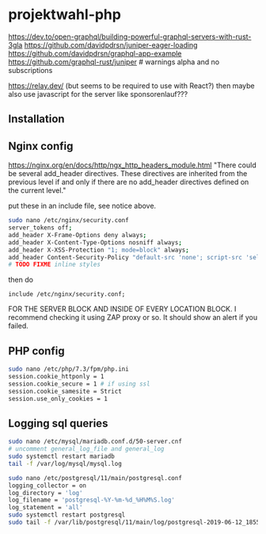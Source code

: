 # projektwahl-php

https://dev.to/open-graphql/building-powerful-graphql-servers-with-rust-3gla
https://github.com/davidpdrsn/juniper-eager-loading
https://github.com/davidpdrsn/graphql-app-example
https://github.com/graphql-rust/juniper # warnings alpha and no subscriptions

https://relay.dev/ (but seems to be required to use with React?)
then maybe also use javascript for the server like sponsorenlauf???

## Installation

## Nginx config

https://nginx.org/en/docs/http/ngx_http_headers_module.html "There could be several add_header directives. These directives are inherited from the previous level if and only if there are no add_header directives defined on the current level."

put these in an include file, see notice above.

```bash
sudo nano /etc/nginx/security.conf
server_tokens off;
add_header X-Frame-Options deny always;
add_header X-Content-Type-Options nosniff always;
add_header X-XSS-Protection "1; mode=block" always;
add_header Content-Security-Policy "default-src 'none'; script-src 'self'; style-src 'self' 'unsafe-inline' cdnjs.cloudflare.com; img-src 'self'; font-src cdnjs.cloudflare.com; upgrade-insecure-requests; block-all-mixed-content; disown-opener; sandbox allow-forms allow-same-origin allow-scripts allow-top-navigation allow-popups; reflected-xss block; referrer no-referrer" always;
# TODO FIXME inline styles
```

then do
```nginx
include /etc/nginx/security.conf;
```
FOR THE SERVER BLOCK AND INSIDE OF EVERY LOCATION BLOCK. I recommend checking it using ZAP proxy or so. It should show an alert if you failed.

## PHP config

```bash
sudo nano /etc/php/7.3/fpm/php.ini
session.cookie_httponly = 1
session.cookie_secure = 1 # if using ssl
session.cookie_samesite = Strict
session.use_only_cookies = 1
```

## Logging sql queries
```bash
sudo nano /etc/mysql/mariadb.conf.d/50-server.cnf
# uncomment general_log_file and general_log
sudo systemctl restart mariadb
tail -f /var/log/mysql/mysql.log
```

```bash
sudo nano /etc/postgresql/11/main/postgresql.conf
logging_collector = on
log_directory = 'log'
log_filename = 'postgresql-%Y-%m-%d_%H%M%S.log'
log_statement = 'all'
sudo systemctl restart postgresql
sudo tail -f /var/lib/postgresql/11/main/log/postgresql-2019-06-12_185549.log
```
